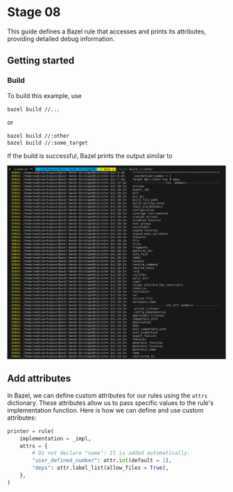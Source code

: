 # Stage 08

This guide defines a Bazel rule that accesses and prints its attributes, providing detailed debug information.

## Getting started

### Build

To build this example, use

```shell
bazel build //...
```

or

```shell
bazel build //:other
bazel build //:some_target
```

If the build is successful, Bazel prints the output similar to

![image](/stage08/img/bazel-hands-on-stage08.png)

## Add attributes

In Bazel, we can define custom attributes for our rules using the `attrs` dictionary. These attributes allow us to pass specific values to the rule's implementation function. Here is how we can define and use custom attributes:

```python
printer = rule(
    implementation = _impl,
    attrs = {
        # Do not declare "name": It is added automatically.
        "user_defined_number": attr.int(default = 1),
        "deps": attr.label_list(allow_files = True),
    },
)
```
